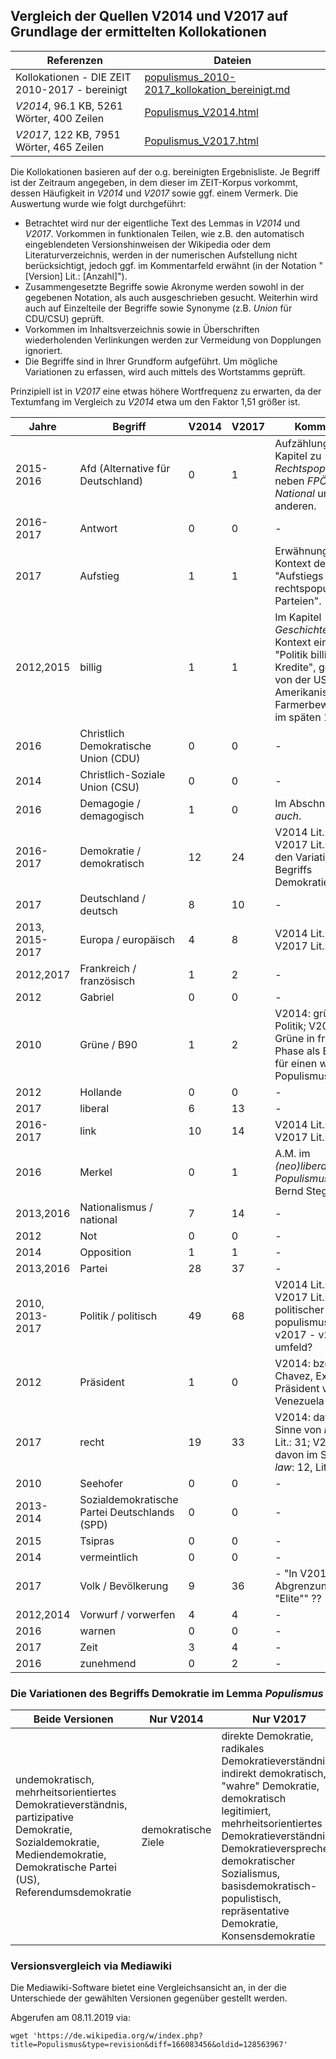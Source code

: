 ## Vergleich der Quellen V2014 und V2017 auf Grundlage der ermittelten Kollokationen

| Referenzen | Dateien |
| --- | --- |
| Kollokationen - DIE ZEIT 2010-2017 - bereinigt | [populismus_2010-2017_kollokation_bereinigt.md](./populismus_2010-2017_kollokation_bereinigt.md) |
| *V2014*, 96.1 KB, 5261 Wörter, 400 Zeilen | [Populismus_V2014.html](../03_Versionsverlauf/Populismus_V2014.html) |
| *V2017*, 122 KB, 7951 Wörter, 465 Zeilen | [Populismus_V2017.html](../03_Versionsverlauf/Populismus_V2017.html) |

Die Kollokationen basieren auf der o.g. bereinigten Ergebnisliste. Je Begriff ist der Zeitraum angegeben, in dem dieser im ZEIT-Korpus vorkommt, dessen Häufigkeit in *V2014* und *V2017* sowie ggf. einem Vermerk. Die Auswertung wurde wie folgt durchgeführt:

- Betrachtet wird nur der eigentliche Text des Lemmas in *V2014* und *V2017*. Vorkommen in funktionalen Teilen, wie z.B. den automatisch eingeblendeten Versionshinweisen der Wikipedia oder dem Literaturverzeichnis, werden in der numerischen Aufstellung nicht berücksichtigt, jedoch ggf. im Kommentarfeld erwähnt (in der Notation "[Version] Lit.: [Anzahl]").
- Zusammengesetzte Begriffe sowie Akronyme werden sowohl in der gegebenen Notation, als auch ausgeschrieben gesucht. Weiterhin wird auch auf Einzelteile der Begriffe sowie Synonyme (z.B. *Union* für CDU/CSU) geprüft.
- Vorkommen im Inhaltsverzeichnis sowie in Überschriften wiederholenden Verlinkungen werden zur Vermeidung von Dopplungen ignoriert.
- Die Begriffe sind in Ihrer Grundform aufgeführt. Um mögliche Variationen zu erfassen, wird auch mittels des Wortstamms geprüft.

Prinzipiell ist in *V2017* eine etwas höhere Wortfrequenz zu erwarten, da der Textumfang im Vergleich zu *V2014* etwa um den Faktor 1,51 größer ist.

| Jahre           | Begriff                                       | V2014 | V2017 | Kommentar                                                    |
| --------------- | --------------------------------------------- | ----- | ----- | ------------------------------------------------------------ |
| 2015-2016       | Afd (Alternative für Deutschland)             | 0     | 1     | Aufzählung im Kapitel zu *Rechtspopulismus* neben *FPÖ*, *Front National* und anderen. |
| 2016-2017       | Antwort                                       | 0     | 0     | -                                                            |
| 2017            | Aufstieg                                      | 1     | 1     | Erwähnung im Kontext des "Aufstiegs rechtspopulistischer Parteien". |
| 2012,2015       | billig                                        | 1     | 1     | Im Kapitel *Geschichte* im Kontext einer "Politik billiger Kredite", gefordert von der US Amerikanischen Farmerbewegung im späten 19. Jhd. |
| 2016            | Christlich Demokratische Union (CDU)          | 0     | 0     | -                                                            |
| 2014            | Christlich-Soziale Union (CSU)                | 0     | 0     | -                                                            |
| 2016            | Demagogie / demagogisch                       | 1     | 0     | Im Abschnitt *Siehe auch*.                                   |
| 2016-2017       | Demokratie / demokratisch                     | 12    | 24    | V2014 Lit.: 4; V2017 Lit.: 16. Zu den Variationen des Begriffs Demokratie: s.u. |
| 2017            | Deutschland / deutsch                         | 8     | 10    | -                                                            |
| 2013, 2015-2017 | Europa / europäisch                           | 4     | 8     | V2014 Lit.: 19; V2017 Lit.: 26                               |
| 2012,2017       | Frankreich / französisch                      | 1     | 2     | -                                                            |
| 2012            | Gabriel                                       | 0     | 0     | -                                                            |
| 2010            | Grüne / B90                                   | 1     | 2     | V2014: grüne Politik; V2017: Grüne in früher Phase als Beispiel für einen weiten Populismusbegriff. |
| 2012            | Hollande                                      | 0     | 0     | -                                                            |
| 2017            | liberal                                       | 6     | 13    | -                                                            |
| 2016-2017       | link                                          | 10    | 14    | V2014 Lit.: 7; V2017 Lit.: 6                                 |
| 2016            | Merkel                                        | 0     | 1     | A.M. im *(neo)liberalen Populismus* nach Bernd Stegemann.    |
| 2013,2016       | Nationalismus / national                      | 7     | 14    | -                                                            |
| 2012            | Not                                           | 0     | 0     | -                                                            |
| 2014            | Opposition                                    | 1     | 1     | -                                                            |
| 2013,2016       | Partei                                        | 28    | 37    | -                                                            |
| 2010, 2013-2017 | Politik / politisch                           | 49    | 68    | V2014 Lit.: 18; V2017 Lit.: 30<br />politischer populismus nur in v2017 - v2014 nur umfeld? |
| 2012            | Präsident                                     | 1     | 0     | V2014: bzgl. Hugo Chavez, Ex-Präsident von Venezuela         |
| 2017            | recht                                         | 19    | 33    | V2014: davon im Sinne von *law*: 5, Lit.: 31; V2017: davon im Sinne von *law*: 12, Lit.: 23 |
| 2010            | Seehofer                                      | 0     | 0     | -                                                            |
| 2013-2014       | Sozialdemokratische Partei Deutschlands (SPD) | 0     | 0     | -                                                            |
| 2015            | Tsipras                                       | 0     | 0     | -                                                            |
| 2014            | vermeintlich                                  | 0     | 0     | -                                                            |
| 2017            | Volk / Bevölkerung                            | 9     | 36    | - "In V2017 als Abgrenzung zur "Elite"" ??                   |
| 2012,2014       | Vorwurf / vorwerfen                           | 4     | 4     | -                                                            |
| 2016            | warnen                                        | 0     | 0     | -                                                            |
| 2017            | Zeit                                          | 3     | 4     | -                                                            |
| 2016            | zunehmend                                     | 0     | 2     | -                                                            |

### Die Variationen des Begriffs Demokratie im Lemma *Populismus*

| Beide Versionen | Nur V2014 | Nur V2017 |
| - | - | - |
| undemokratisch, mehrheitsorientiertes Demokratieverständnis, partizipative Demokratie, Sozialdemokratie, Mediendemokratie, Demokratische Partei (US), Referendumsdemokratie | demokratische Ziele | direkte Demokratie, radikales Demokratieverständnis, indirekt demokratisch, "wahre" Demokratie, demokratisch legitimiert, mehrheitsorientiertes Demokratieverständnis, Demokratieversprechen, demokratischer Sozialismus, basisdemokratisch-populistisch, repräsentative Demokratie, Konsensdemokratie |

### Versionsvergleich via Mediawiki

Die Mediawiki-Software bietet eine Vergleichsansicht an, in der die Unterschiede der gewählten Versionen gegenüber gestellt werden. 

Abgerufen am 08.11.2019 via:
```
wget 'https://de.wikipedia.org/w/index.php?title=Populismus&type=revision&diff=166083456&oldid=128563967'
```